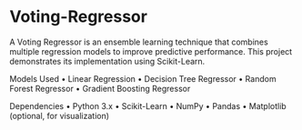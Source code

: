 # Voting-Regressor
A Voting Regressor is an ensemble learning technique that combines multiple regression models to improve predictive performance. This project demonstrates its implementation using Scikit-Learn.

 Models Used
	•	Linear Regression
	•	Decision Tree Regressor
	•	Random Forest Regressor
	•	Gradient Boosting Regressor

  Dependencies
	•	Python 3.x
	•	Scikit-Learn
	•	NumPy
	•	Pandas
	•	Matplotlib (optional, for visualization)
